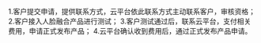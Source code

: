 1.客户提交申请，提供联系方式，云平台依此联系方式主动联系客户，审核资格；
2.客户接入人脸融合产品进行测试；
3.客户测试通过后，联系云平台，支付相关费用，申请正式发布产品；
4.云平台确认收到费用后，通过正式发布产品申请。
